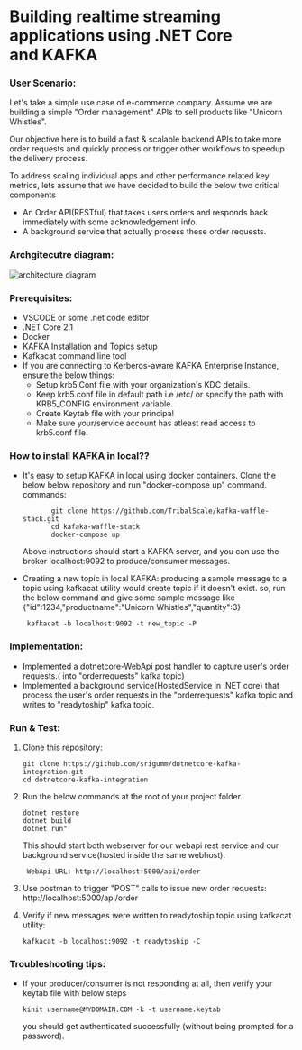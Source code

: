 # Building realtime streaming applications using .NET Core and KAFKA


### User Scenario:


Let's take a simple use case of e-commerce company. Assume we are building a simple "Order management" APIs to sell products like "Unicorn Whistles".

 Our objective here is to build a fast & scalable backend APIs to take more order requests and quickly process or trigger other workflows to speedup the delivery process.

 To address scaling individual apps and other performance related key metrics, lets assume that we have decided to build the below two critical components
  - An Order API(RESTful) that takes users orders and responds back immediately with some acknowledgement info.
  - A background service that actually process these order requests.

### Archgitecutre diagram:
![architecture diagram](https://raw.githubusercontent.com/srigumm/dotnetcore-kafka-integration/master/Api/Images/architecture.png)

### Prerequisites:

 - VSCODE or some .net code editor
 - .NET Core 2.1
 - Docker
 - KAFKA Installation and Topics setup
 - Kafkacat command line tool
 - If you are connecting to Kerberos-aware KAFKA Enterprise Instance, ensure the below things:
    - Setup krb5.Conf file  with your organization's KDC details.
    - Keep krb5.conf file in default path i.e /etc/ or specify the path with KRB5_CONFIG environment variable.
    - Create Keytab file with your principal
    - Make sure your/service account has atleast read access to krb5.conf file.

### How to install KAFKA in local??
- It's easy to setup KAFKA in local using docker containers.
  Clone the below below repository and run "docker-compose up" command.
        commands:

             git clone https://github.com/TribalScale/kafka-waffle-stack.git
             cd kafaka-waffle-stack
             docker-compose up
   Above instructions should start a KAFKA server, and you can use the broker localhost:9092 to produce/consumer messages.
- Creating a new topic in local KAFKA:
    producing a sample message to a topic using kafkacat utility would create topic if it doesn't exist.
    so, run the below command and give some sample message like {"id":1234,"productname":"Unicorn Whistles","quantity":3}

       kafkacat -b localhost:9092 -t new_topic -P

### Implementation:

- Implemented a dotnetcore-WebApi post handler to capture user's order requests.( into "orderrequests" kafka topic)
- Implemented a background service(HostedService in .NET core) that process the user's order requests in the "orderrequests" kafka topic and writes to "readytoship" kafka topic.

### Run & Test:
1. Clone this repository:

       git clone https://github.com/srigumm/dotnetcore-kafka-integration.git
       cd dotnetcore-kafka-integration
2. Run the below commands at the root of your project folder.

       dotnet restore
       dotnet build
       dotnet run"

      This should start both webserver for our webapi rest service and  our background service(hosted inside the same webhost).

        WebApi URL: http://localhost:5000/api/order

3. Use postman to trigger "POST" calls to issue new order requests:
         http://localhost:5000/api/order

4. Verify if new messages were written to readytoship topic using kafkacat utility:

       kafkacat -b localhost:9092 -t readytoship -C

### Troubleshooting tips:
- If your producer/consumer is not responding at all, then verify your keytab file with below steps

      kinit username@MYDOMAIN.COM -k -t username.keytab
    you should get authenticated successfully (without being prompted for a password).
